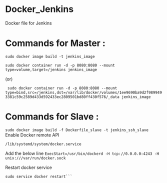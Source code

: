 # Docker_Jenkins
Docker file for Jenkins

# Commands for Master : 

``` sudo docker image build -t jenkins_image ```

```sudo docker container run -d -p 8080:8080 --mount type=volume,target=/jenkins jenkins_image ```

(or) 

``` sudo docker container run -d -p 8080:8080 --mount type=bind,src=/jenkins,dst=/var/lib/docker/volumes/1ee9690ba9d2f9899493381c59c2589d433d592433ec2809501bd80ff430f576/_data jenkins_image```


# Commands for Slave : 

``` sudo docker image build -f Dockerfile_slave -t jenkins_ssh_slave ```
Enable Docker remote API

```/lib/systemd/system/docker.service ```

Add the below line 
``` ExecStart=/usr/bin/dockerd -H tcp://0.0.0.0:4243 -H unix:///var/run/docker.sock ``` 

Restart docker service
``` sudo systemctl daemon-reload
sudo service docker restart```

